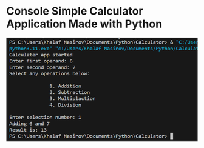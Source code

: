 # Console Simple Calculator Application Made with Python

![alt text](https://github.com/khalafnasirov/Media-of-My-Repostries/blob/4a182cff7e15427d0910dfa628d5e16dd74bd338/Simple-Console-Calculator-App-Python/Screenshot%202023-09-29%20174008.png)

